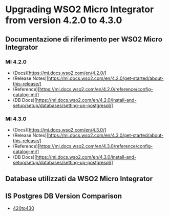 # Upgrading WSO2 Micro Integrator from version 4.2.0 to 4.3.0

## Documentazione di riferimento per WSO2 Micro Integrator

### MI 4.2.0
* (Docs)[https://mi.docs.wso2.com/en/4.2.0/]
* (Release Notes)[https://mi.docs.wso2.com/en/4.2.0/get-started/about-this-release/]
* (Reference)[https://mi.docs.wso2.com/en/4.2.0/reference/config-catalog-mi/]
* (DB Docs)[https://mi.docs.wso2.com/en/4.2.0/install-and-setup/setup/databases/setting-up-postgresql/]
	
### MI 4.3.0
* (Docs)[https://mi.docs.wso2.com/en/4.3.0/]
* (Release Notes)[https://mi.docs.wso2.com/en/4.3.0/get-started/about-this-release/]
* (Reference)[https://mi.docs.wso2.com/en/4.3.0/reference/config-catalog-mi/]
* (DB Docs)[https://mi.docs.wso2.com/en/4.3.0/install-and-setup/setup/databases/setting-up-postgresql/]

## Database utilizzati da WSO2 Micro Integrator
        
## IS Postgres DB Version Comparison
* [420to430](/mi/420to430/db/postgres/)